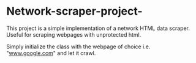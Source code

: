 # Network-scraper-project-
This project is a simple implementation of a network HTML data scraper. Useful for scraping webpages with unprotected html.

Simply initialize the class with the webpage of choice i.e. "www.google.com" and let it crawl.
